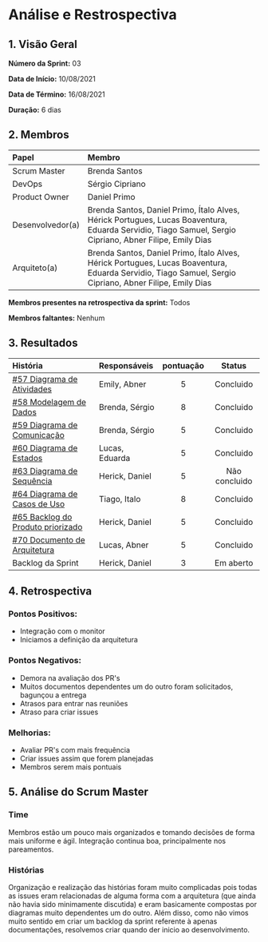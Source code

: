 # Análise e Restrospectiva

## 1. Visão Geral

**Número da Sprint:** 03

**Data de Início:** 10/08/2021

**Data de Término:** 16/08/2021

**Duração:** 6 dias

## 2. Membros
|      Papel       |          Membro            |
| :--------------  | :-----------------------   |
|    Scrum Master  |       Brenda Santos        |
|      DevOps      |      Sérgio Cipriano       |
|   Product Owner  |       Daniel Primo         |
| Desenvolvedor(a) |Brenda Santos, Daniel Primo, Ítalo Alves, Hérick Portugues, Lucas Boaventura, Eduarda Servidio, Tiago Samuel, Sergio Cipriano, Abner Filipe, Emily Dias |
|   Arquiteto(a)   |Brenda Santos, Daniel Primo, Ítalo Alves, Hérick Portugues, Lucas Boaventura, Eduarda Servidio, Tiago Samuel, Sergio Cipriano, Abner Filipe, Emily Dias| 

**Membros presentes na retrospectiva da sprint:** Todos      

**Membros faltantes:** Nenhum

## 3. Resultados
|  História  | Responsáveis  | pontuação | Status |
| :--------  | :-----------  | :-------: | :----: |
| [#57 Diagrama de Atividades](https://github.com/UnBArqDsw2021-1/2021.1_G02_TaNaMesa_docs/issues/57)|  Emily, Abner  | 5 | Concluido |
| [#58 Modelagem de Dados](https://github.com/UnBArqDsw2021-1/2021.1_G02_TaNaMesa_docs/issues/58)  | Brenda, Sérgio | 8 | Concluido |
| [#59 Diagrama de Comunicação](https://github.com/UnBArqDsw2021-1/2021.1_G02_TaNaMesa_docs/issues/59)| Brenda, Sérgio | 5 | Concluido |
| [#60 Diagrama de Estados](https://github.com/UnBArqDsw2021-1/2021.1_G02_TaNaMesa_docs/issues/60)   | Lucas, Eduarda | 5 | Concluido |
| [#63 Diagrama de Sequência](https://github.com/UnBArqDsw2021-1/2021.1_G02_TaNaMesa_docs/issues/63)| Herick, Daniel | 5 | Não concluido |
| [#64 Diagrama de Casos de Uso](https://github.com/UnBArqDsw2021-1/2021.1_G02_TaNaMesa_docs/issues/64)|  Tiago, Italo  | 8 | Concluido |
| [#65 Backlog do Produto priorizado](https://github.com/UnBArqDsw2021-1/2021.1_G02_TaNaMesa_docs/issues/65) | Herick, Daniel | 5 | Concluido |
| [#70 Documento de Arquitetura](https://github.com/UnBArqDsw2021-1/2021.1_G02_TaNaMesa_docs/issues/70)|  Lucas, Abner  | 5 | Concluido | 
| Backlog da Sprint | Herick, Daniel | 3 | Em aberto | 

## 4. Retrospectiva

### Pontos Positivos:
* Integração com o monitor
* Iniciamos a definição da arquitetura

### Pontos Negativos:
* Demora na avaliação dos PR's
* Muitos documentos dependentes um do outro foram solicitados, bagunçou a entrega
* Atrasos para entrar nas reuniões
* Atraso para criar issues

### Melhorias:
* Avaliar PR's com mais frequência
* Criar issues assim que forem planejadas
* Membros serem mais pontuais


## 5. Análise do Scrum Master
### Time
Membros estão um pouco mais organizados e tomando decisões de forma mais uniforme e ágil. Integração continua boa, principalmente nos pareamentos.

### Histórias
Organização e realização das histórias foram muito complicadas pois todas as issues eram relacionadas de alguma forma com a arquitetura (que ainda não havia sido minimamente discutida) e eram basicamente compostas por diagramas muito dependentes um do outro. Além disso, como não vimos muito sentido em criar um backlog da sprint referente à apenas documentações, resolvemos criar quando der inicio ao desenvolvimento.
